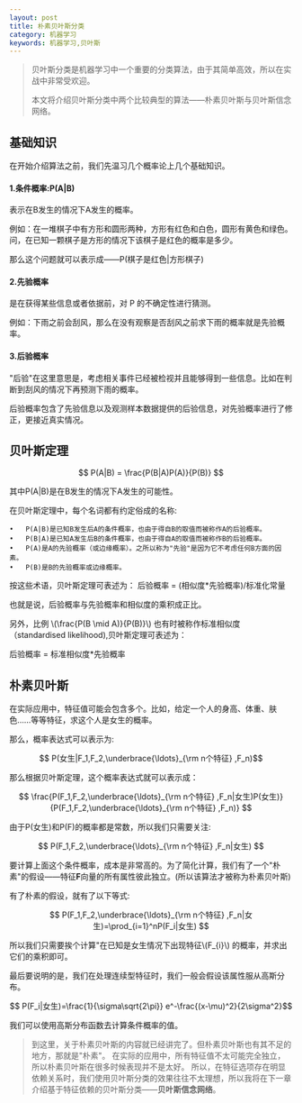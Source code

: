 ```yaml
---
layout: post
title: 朴素贝叶斯分类
category: 机器学习
keywords: 机器学习,贝叶斯
---
```


> 贝叶斯分类是机器学习中一个重要的分类算法，由于其简单高效，所以在实战中非常受欢迎。
>  
> 本文将介绍贝叶斯分类中两个比较典型的算法——朴素贝叶斯与贝叶斯信念网络。

## 基础知识

在开始介绍算法之前，我们先温习几个概率论上几个基础知识。

#### 1.条件概率:P(A|B)
表示在B发生的情况下A发生的概率。

例如：在一堆棋子中有方形和圆形两种，方形有红色和白色，圆形有黄色和绿色。问，在已知一颗棋子是方形的情况下该棋子是红色的概率是多少。

那么这个问题就可以表示成——P(棋子是红色|方形棋子)

#### 2.先验概率
是在获得某些信息或者依据前，对 P 的不确定性进行猜测。

例如：下雨之前会刮风，那么在没有观察是否刮风之前求下雨的概率就是先验概率。

#### 3.后验概率
"后验"在这里意思是，考虑相关事件已经被检视并且能够得到一些信息。比如在判断到刮风的情况下再预测下雨的概率。

后验概率包含了先验信息以及观测样本数据提供的后验信息，对先验概率进行了修正，更接近真实情况。


## 贝叶斯定理
$$ P(A|B) = \frac{P(B|A)P(A)}{P(B)} $$

其中P(A|B)是在B发生的情况下A发生的可能性。

在贝叶斯定理中，每个名词都有约定俗成的名称:

	•	P(A|B)是已知B发生后A的条件概率，也由于得自B的取值而被称作A的后验概率。
	•	P(B|A)是已知A发生后B的条件概率，也由于得自A的取值而被称作B的后验概率。
	•	P(A)是A的先验概率（或边缘概率）。之所以称为"先验"是因为它不考虑任何B方面的因素。
	•	P(B)是B的先验概率或边缘概率。
	
按这些术语，贝叶斯定理可表述为：
后验概率 = (相似度*先验概率)/标准化常量

也就是说，后验概率与先验概率和相似度的乘积成正比。

另外，比例 \\(\frac{P(B \mid A)}{P(B)}\\) 也有时被称作标准相似度（standardised likelihood),贝叶斯定理可表述为：

后验概率 = 标准相似度*先验概率


## 朴素贝叶斯
在实际应用中，特征值可能会包含多个。比如，给定一个人的身高、体重、肤色……等等特征，求这个人是女生的概率。

那么，概率表达式可以表示为:

$$ P(女生|F_1,F_2,\underbrace{\ldots}_{\rm n个特征} ,F_n)$$

那么根据贝叶斯定理，这个概率表达式就可以表示成：

$$ 
\frac{P(F_1,F_2,\underbrace{\ldots}_{\rm n个特征} ,F_n|女生)P(女生)}{P(F_1,F_2,\underbrace{\ldots}_{\rm n个特征} ,F_n)}  
$$


由于P(女生)和P(F)的概率都是常数，所以我们只需要关注: 

$$
P(F_1,F_2,\underbrace{\ldots}_{\rm n个特征} ,F_n|女生)
$$

要计算上面这个条件概率，成本是非常高的。为了简化计算，我们有了一个"朴素"的假设——特征**F**向量的所有属性彼此独立。(所以该算法才被称为朴素贝叶斯)

有了朴素的假设，就有了以下等式:

  $$
  P(F_1,F_2,\underbrace{\ldots}_{\rm n个特征} ,F_n|女生)=\prod_{i=1}^nP(F_i|女生)
  $$ 


所以我们只需要挨个计算"在已知是女生情况下出现特征\\(F_{i}\\) 的概率，并求出它们的乘积即可。

最后要说明的是，我们在处理连续型特征时，我们一般会假设该属性服从高斯分布。

$$ P(F_i|女生)=\frac{1}{\sigma\sqrt{2\pi}} e^-\frac{(x-\mu)^2}{2\sigma^2}$$

我们可以使用高斯分布函数去计算条件概率的值。

 > 到这里，关于朴素贝叶斯的内容就已经讲完了。但朴素贝叶斯也有其不足的地方，那就是"朴素"。
 在实际的应用中，所有特征值不太可能完全独立，所以朴素贝叶斯在很多时候表现并不是太好。
 所以，在特征选项存在明显依赖关系时，我们使用贝叶斯分类的效果往往不太理想，所以我将在下一章介绍基于特征依赖的贝叶斯分类——**贝叶斯信念网络**。
 
 
 
 

